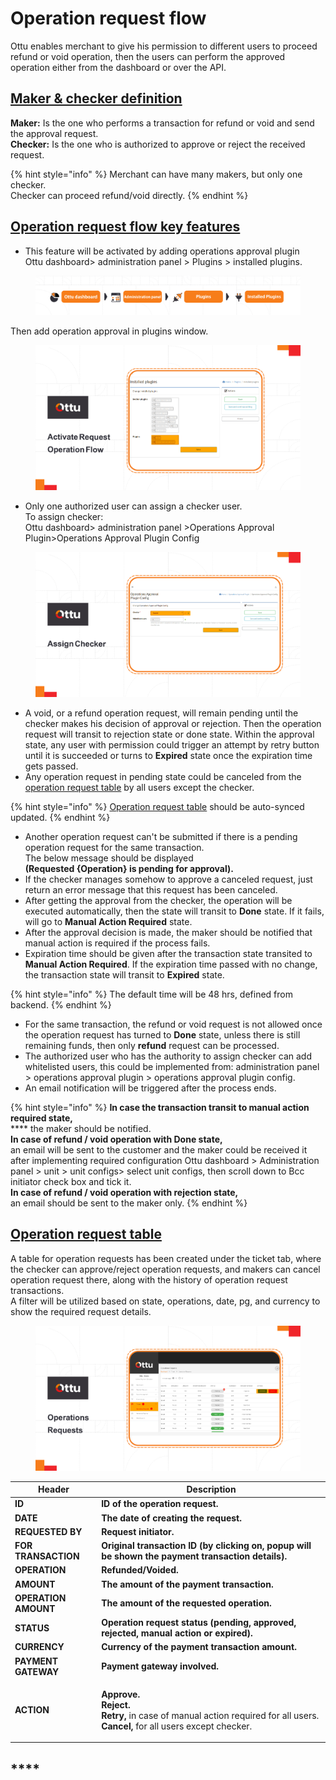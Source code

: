 # Operation request flow

Ottu enables merchant to give his permission to different users to proceed refund or void operation, then the users can perform the approved operation either from the dashboard or over the API.

## ****[**Maker &  checker definition**](operation-request-flow.md#maker-and-checker-definition)****

**Maker:** Is the one who performs a transaction for refund or void and send the approval request.\
**Checker:** Is the one who is authorized to approve or reject the received request.&#x20;

{% hint style="info" %}
Merchant can have many makers, but only one checker.\
Checker can proceed refund/void directly.
{% endhint %}

## ****[**Operation request flow key features**](operation-request-flow.md#operation-request-flow-key-features)****

* This feature will be activated by adding operations approval plugin\
  Ottu dashboard> administration panel > Plugins > installed plugins.

<figure><img src="../../../.gitbook/assets/installed_plugins.png" alt=""><figcaption></figcaption></figure>

Then add operation approval in plugins window.

<figure><img src="../../../.gitbook/assets/activate_request.png" alt=""><figcaption></figcaption></figure>

* Only one authorized user can assign a checker user.\
  To assign checker:\
  Ottu dashboard> administration panel >Operations Approval Plugin>Operations Approval Plugin Config

<figure><img src="../../../.gitbook/assets/Assign_checker (1).png" alt=""><figcaption></figcaption></figure>

* A void, or a refund operation request, will remain pending until the checker makes his decision of approval or rejection. Then the operation request will transit to rejection state or done state. Within the approval state, any user with permission could trigger an attempt by retry button until it is succeeded or turns to **Expired** state once the expiration time gets passed.
* Any operation request in pending state could be canceled from the [operation request table](operation-request-flow.md#operation-request-table) by all users except the checker.

{% hint style="info" %}
[Operation request table](operation-request-flow.md#operation-request-table) should be auto-synced updated.
{% endhint %}

* Another operation request can't be submitted if there is a pending operation request for the same transaction.\
  The below message should be displayed\
  **(Requested {Operation} is pending for approval).**
* &#x20;If the checker manages somehow to approve a canceled request, just return an error message that this request has been canceled.
* After getting the approval from the checker, the operation will be executed automatically,  then the state will transit to **Done** state. If it fails, will go to **Manual Action Required** state.
* After the approval decision is made, the maker should be notified that manual action is required if the process fails.
* Expiration time should be given after the transaction state transited to **Manual Action Required**. If the expiration time passed with no change, the transaction state will transit to **Expired** state.

{% hint style="info" %}
The default time will be 48 hrs, defined from backend.
{% endhint %}

* &#x20;For the same transaction, the refund or void request is not allowed once the operation request has turned to **Done** state, unless there is still remaining funds, then only **refund** request can be processed.
* The authorized user who has the authority to assign checker can add whitelisted users, this could be implemented from: administration panel > operations approval plugin > operations approval plugin config.
* An email notification will be triggered after the process ends.

{% hint style="info" %}
**In case the transaction transit to manual action required state,**\
**** the maker should be notified. \
**In case of refund / void operation with Done state,** \
an email will be sent to the customer and the maker could be received it after implementing required configuration Ottu dashboard > Administration panel > unit > unit configs> select unit configs, then scroll down to Bcc initiator check box and tick it.\
**In case of refund / void operation with rejection state,** \
an email should be sent to the maker only.
{% endhint %}

## ****[**Operation request table**](operation-request-flow.md#operation-request-table)****

A table for operation requests has been created under the ticket tab, where the checker can approve/reject operation requests, and makers can cancel operation request there, along with the history of operation request transactions.\
A filter will be utilized based on state, operations, date, pg, and currency to show the required request details.

<figure><img src="../../../.gitbook/assets/Operations_Requests.png" alt=""><figcaption></figcaption></figure>

| Header               | Description                                                                                                                                                                                                             |
| -------------------- | ----------------------------------------------------------------------------------------------------------------------------------------------------------------------------------------------------------------------- |
| **ID**               | **ID of the operation request.**                                                                                                                                                                                        |
| **DATE**             | **The date of creating the request.**                                                                                                                                                                                   |
| **REQUESTED BY**     |  **Request initiator.**                                                                                                                                                                                                 |
| **FOR TRANSACTION**  | **Original transaction ID (by clicking on, popup will be shown the payment transaction details).**                                                                                                                      |
| **OPERATION**        | **Refunded/Voided.**                                                                                                                                                                                                    |
| **AMOUNT**           | **The amount of the payment transaction.**                                                                                                                                                                              |
| **OPERATION AMOUNT** | **The amount of the requested operation.**                                                                                                                                                                              |
| **STATUS**           | **Operation request status (pending, approved, rejected, manual action or expired).**                                                                                                                                   |
| **CURRENCY**         | **Currency of the payment transaction amount.**                                                                                                                                                                         |
| **PAYMENT GATEWAY**  | **Payment gateway involved.**                                                                                                                                                                                           |
| **ACTION**           | <p><strong>Approve.</strong> <br><strong>Reject.</strong> <br><strong>Retry,</strong> in case of manual action required for all users. <strong></strong> <br><strong>Cancel,</strong> for all users except checker.</p> |

## ****
